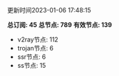 更新时间2023-01-06 17:48:15

**总订阅: 45**
**总节点: 789**
**有效节点: 139**
- v2ray节点: 112
- trojan节点: 6
- ssr节点: 6
- ss节点: 15
